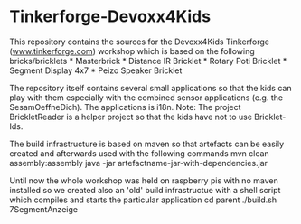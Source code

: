 # Tinkerforge-Devoxx4Kids

This repository contains the sources for the Devoxx4Kids Tinkerforge (www.tinkerforge.com) workshop which is based on the following bricks/bricklets
	* Masterbrick
	* Distance IR Bricklet
	* Rotary Poti Bricklet
	* Segment Display 4x7
	* Peizo Speaker Bricklet

The repository itself contains several small applications so that the kids can play with them especially with the combined sensor applications (e.g. the SesamOeffneDich). The applications is i18n. Note: The project BrickletReader is a helper project so that the kids have not to use Bricklet-Ids.

The build infrastructure is based on maven so that artefacts can be easily created and afterwards used with the following commands
		mvn clean assembly:assembly
		java -jar artefactname-jar-with-dependencies.jar

Until now the whole workshop was held on raspberry pis with no maven installed so we created also an 'old' build infrastructue with a shell script which compiles and starts the particular application
		cd parent
		./build.sh 7SegmentAnzeige
